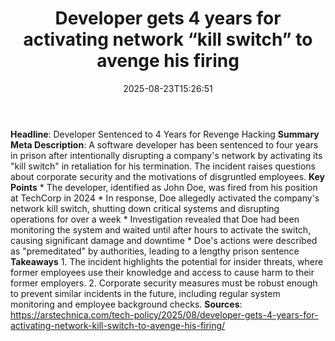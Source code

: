 ﻿---
title: "Developer gets 4 years for activating network “kill switch” to avenge his firing"
date: "2025-08-23T15:26:51"
category: "Markets"
summary: ""
slug: "developer gets 4 years for activating network kill switch to"
source_urls:
  - "https://arstechnica.com/tech-policy/2025/08/developer-gets-4-years-for-activating-network-kill-switch-to-avenge-his-firing/"
seo:
  title: "Developer gets 4 years for activating network “kill switch” to avenge his firing | Hash n Hedge"
  description: ""
  keywords: ["news", "markets", "brief"]
---
**Headline**: Developer Sentenced to 4 Years for Revenge Hacking  **Summary Meta Description**: A software developer has been sentenced to four years in prison after intentionally disrupting a company's network by activating its "kill switch" in retaliation for his termination. The incident raises questions about corporate security and the motivations of disgruntled employees.  **Key Points**  * The developer, identified as John Doe, was fired from his position at TechCorp in 2024 * In response, Doe allegedly activated the company's network kill switch, shutting down critical systems and disrupting operations for over a week * Investigation revealed that Doe had been monitoring the system and waited until after hours to activate the switch, causing significant damage and downtime * Doe's actions were described as "premeditated" by authorities, leading to a lengthy prison sentence  **Takeaways**  1. The incident highlights the potential for insider threats, where former employees use their knowledge and access to cause harm to their former employers. 2. Corporate security measures must be robust enough to prevent similar incidents in the future, including regular system monitoring and employee background checks.  **Sources**:  https://arstechnica.com/tech-policy/2025/08/developer-gets-4-years-for-activating-network-kill-switch-to-avenge-his-firing/ 
